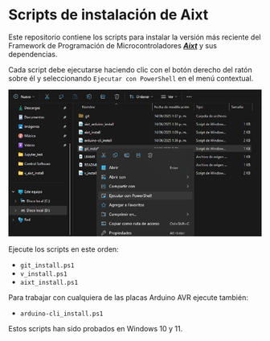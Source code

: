 # Scripts de instalación de Aixt

Este repositorio contiene los scripts para instalar la versión más reciente del Framework de Programación de Microcontroladores [**_Aixt_**](https://github.com/fermarsan/aixt) y sus dependencias.


Cada script debe ejecutarse haciendo clic con el botón derecho del ratón sobre él y seleccionando `Ejecutar con PowerShell` en el menú contextual.

![./assets/run_with_PS.png](./assets/run_with_PS.png)

Ejecute los scripts en este orden:

- `git_install.ps1`
- `v_install.ps1`
- `aixt_install.ps1`

Para trabajar con cualquiera de las placas Arduino AVR ejecute también:

- `arduino-cli_install.ps1`

Estos scripts han sido probados en Windows 10 y 11.